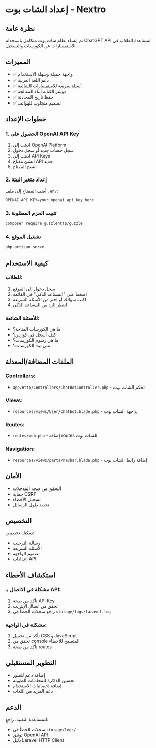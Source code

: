 # إعداد الشات بوت - Nextro

## نظرة عامة
تم إنشاء نظام شات بوت متكامل باستخدام ChatGPT API لمساعدة الطلاب في الاستفسارات عن الكورسات والتسجيل.

## المميزات
- ✅ واجهة جميلة وسهلة الاستخدام
- ✅ دعم اللغة العربية
- ✅ أسئلة سريعة للاستفسارات الشائعة
- ✅ مؤشر الكتابة أثناء المعالجة
- ✅ حفظ تاريخ المحادثة
- ✅ تصميم متجاوب للهواتف

## خطوات الإعداد

### 1. الحصول على OpenAI API Key
1. اذهب إلى [OpenAI Platform](https://platform.openai.com/)
2. سجل حساب جديد أو سجل دخول
3. اذهب إلى API Keys
4. أنشئ مفتاح API جديد
5. انسخ المفتاح

### 2. إعداد متغير البيئة
أضف المفتاح إلى ملف `.env`:
```env
OPENAI_API_KEY=your_openai_api_key_here
```

### 3. تثبيت الحزم المطلوبة
```bash
composer require guzzlehttp/guzzle
```

### 4. تشغيل الموقع
```bash
php artisan serve
```

## كيفية الاستخدام

### للطلاب:
1. سجل دخول إلى الموقع
2. اضغط على "المساعد الذكي" في القائمة
3. اكتب سؤالك أو اختر من الأسئلة السريعة
4. انتظر الرد من المساعد الذكي

### للأسئلة الشائعة:
- ما هي الكورسات المتاحة؟
- كيف أسجل في كورس؟
- ما هي رسوم الكورسات؟
- متى تبدأ الكورسات؟

## الملفات المضافة/المعدلة

### Controllers:
- `app/Http/Controllers/ChatBotController.php` - تحكم الشات بوت

### Views:
- `resources/views/User/chatbot.blade.php` - واجهة الشات بوت

### Routes:
- `routes/web.php` - إضافة routes للشات بوت

### Navigation:
- `resources/views/parts/navbar.blade.php` - إضافة رابط الشات بوت

## الأمان
- التحقق من صحة المدخلات
- حماية CSRF
- تسجيل الأخطاء
- تحديد طول الرسائل

## التخصيص
يمكنك تخصيص:
- رسالة الترحيب
- الأسئلة السريعة
- تصميم الواجهة
- إعدادات API

## استكشاف الأخطاء

### مشكلة في الاتصال بـ API:
1. تأكد من صحة API Key
2. تحقق من اتصال الإنترنت
3. راجع سجلات الخطأ في `storage/logs/laravel.log`

### مشكلة في الواجهة:
1. تأكد من تحميل CSS و JavaScript
2. تحقق من console المتصفح للأخطاء
3. تأكد من صحة routes

## التطوير المستقبلي
- إضافة دعم للصور
- تحسين الذاكرة للمحادثات الطويلة
- إضافة إحصائيات الاستخدام
- دعم المزيد من اللغات

## الدعم
للمساعدة التقنية، راجع:
- سجلات الخطأ في `storage/logs/`
- توثيق OpenAI API
- دليل Laravel HTTP Client 